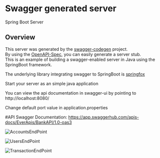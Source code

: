 # Swagger generated server

Spring Boot Server 


## Overview  
This server was generated by the [swagger-codegen](https://github.com/swagger-api/swagger-codegen) project.  
By using the [OpenAPI-Spec](https://github.com/swagger-api/swagger-core), you can easily generate a server stub.  
This is an example of building a swagger-enabled server in Java using the SpringBoot framework.  

The underlying library integrating swagger to SpringBoot is [springfox](https://github.com/springfox/springfox)  

Start your server as an simple java application  

You can view the api documentation in swagger-ui by pointing to  
http://localhost:8080/  

Change default port value in application.properties

#API Swagger Documentation:
https://app.swaggerhub.com/apis-docs/EverApis/BankAPI/1.0-oas3

![AccountsEndPoint](https://github.com/NofalB/Project-Code-Generation/blob/master/ApiDocumentation/APIAccounts.JPG?raw=true "Accounts")

![UsersEndPoint](https://github.com/NofalB/Project-Code-Generation/blob/master/ApiDocumentation/APITransaction.JPG?raw=true "Users")

![TransactionEndPoint](https://github.com/NofalB/Project-Code-Generation/blob/master/ApiDocumentation/APITransaction.JPG?raw=true "Transactions")